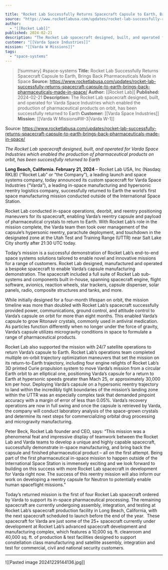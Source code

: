 ```yaml
---

title: "Rocket Lab Successfully Returns Spacecraft Capsule to Earth, Brings Back Pharmaceuticals Made in Space "
source: "https://www.rocketlabusa.com/updates/rocket-lab-successfully-returns-spacecraft-capsule-to-earth-brings-back-pharmaceuticals-made-in-space/"
author:
  - "[[Rocket Lab]]"
published: 2024-02-21
description: "The Rocket Lab spacecraft designed, built, and operated for Varda Space Industries which enabled the production of pharmaceutical products on orbit, has been successfully returned to Earth"
customer: "[[Varda Space Industries]]"
mission: "[[Varda W Missions]]"
tags:
  - "space-systems"
---
```

>[!summary]
#space-systems
**Title:** Rocket Lab Successfully Returns Spacecraft Capsule to Earth, Brings Back Pharmaceuticals Made in Space 
**Source:** https://www.rocketlabusa.com/updates/rocket-lab-successfully-returns-spacecraft-capsule-to-earth-brings-back-pharmaceuticals-made-in-space/
**Author:** [[Rocket Lab]]
**Published:** 2024-02-21
**Description:** The Rocket Lab spacecraft designed, built, and operated for Varda Space Industries which enabled the production of pharmaceutical products on orbit, has been successfully returned to Earth
**Customer:** [[Varda Space Industries]]
**Mission**: [[Varda W Missions#W-3|Varda W-1]]

Source: https://www.rocketlabusa.com/updates/rocket-lab-successfully-returns-spacecraft-capsule-to-earth-brings-back-pharmaceuticals-made-in-space/

*The Rocket Lab spacecraft designed, built, and operated for Varda Space Industries which enabled the production of pharmaceutical products on orbit, has been successfully returned to Earth* 

**Long Beach, California. February 21, 2024** – Rocket Lab USA, Inc (Nasdaq: RKLB) (“Rocket Lab” or “the Company”), a leading launch and space systems company, today announced its custom spacecraft for Varda Space Industries (“Varda”), a leading in-space manufacturing and hypersonic reentry logistics company, successfully returned to Earth the world’s first space manufacturing mission conducted outside of the International Space Station.

Rocket Lab conducted in-space operations, deorbit, and reentry positioning maneuvers for its spacecraft, enabling Varda’s reentry capsule and payload of pharmaceutical crystals to return to Earth. With Rocket Lab’s role in the mission complete, the Varda team then took over management of the capsule’s hypersonic reentry, parachute deployment, and touchdown in the designated zone at the Utah Test and Training Range (UTTR) near Salt Lake City shortly after 21:30 UTC today.

Today’s mission is a successful demonstration of Rocket Lab’s end-to-end space systems solutions tailored to enable novel and innovative missions for a range of customers. Rocket Lab designed, manufactured and operated a bespoke spacecraft to enable Varda’s capsule manufacturing demonstration. The spacecraft included a full suite of Rocket Lab sub-systems and components built in-house, spanning spacecraft engine, flight software, avionics, reaction wheels, star trackers, capsule dispenser, solar panels, radio, composite structures and tanks, and more.

While initially designed for a four-month lifespan on orbit, the mission timeline was more than doubled with Rocket Lab’s spacecraft successfully provided power, communications, ground control, and attitude control to Varda’s capsule on orbit for more than eight months. This enabled Varda’s capsule to grow Ritonavir crystals, commonly used in antiviral medication. As particles function differently when no longer under the force of gravity, Varda’s capsule utilizes microgravity conditions in space to formulate a range of pharmaceutical products.

Rocket Lab also supported the mission with 24/7 satellite operations to return Varda’s capsule to Earth. Rocket Lab’s operations team completed multiple on-orbit trajectory optimization maneuvers that set the mission on its return-to-Earth trajectory, including four engine relights of Rocket Lab’s 3D printed Curie propulsion system to move Varda’s mission from a circular Earth orbit to an elliptical one, positioning Varda’s capsule for a return to Earth at hypersonic speeds greater than Mach 25, or approximately 30,000 km per hour. Deploying Varda’s capsule on a hypersonic reentry trajectory to land within the incredibly tight boundaries of the mission’s landing zone within the UTTR was an especially complex task that demanded pinpoint accuracy with a margin of error of less than 0.05%. Varda’s recovery operations are now in full swing and once the capsule is retrieved by Varda, the company will conduct laboratory analysis of the space-grown crystals and determine its next steps for commercializing orbital drug processing and microgravity manufacturing.

Peter Beck, Rocket Lab founder and CEO, says: “This mission was a phenomenal feat and impressive display of teamwork between the Rocket Lab and Varda teams to develop a unique and highly capable spacecraft, successfully demonstrate in-space manufacturing, and bring back the capsule and finished pharmaceutical product – all on the first attempt. Being part of the first pharmaceutical in-space mission to happen outside of the International Space Station is immensely exciting and we look forward to building on this success with more Rocket Lab spacecraft in development for Varda right now. The success of this reentry mission will also inform our work on developing a reentry capsule for Neutron to potentially enable human spaceflight missions.”

Today’s returned mission is the first of four Rocket Lab spacecraft ordered by Varda to support its in-space pharmaceutical processing. The remaining spacecraft are currently undergoing assembly, integration, and testing at Rocket Lab’s spacecraft production facility in Long Beach, California, with the next spacecraft scheduled to launch before the end of the year.  These spacecraft for Varda are just some of the 25+ spacecraft currently under development at Rocket Lab’s advanced spacecraft development and manufacturing complex, which features a 10,000 sq. ft. cleanroom and 40,000 sq. ft. of production & test facilities designed to support constellation class manufacturing and satellite assembly, integration and test for commercial, civil and national security customers.

---

![[Pasted image 20241229144136.jpg]]